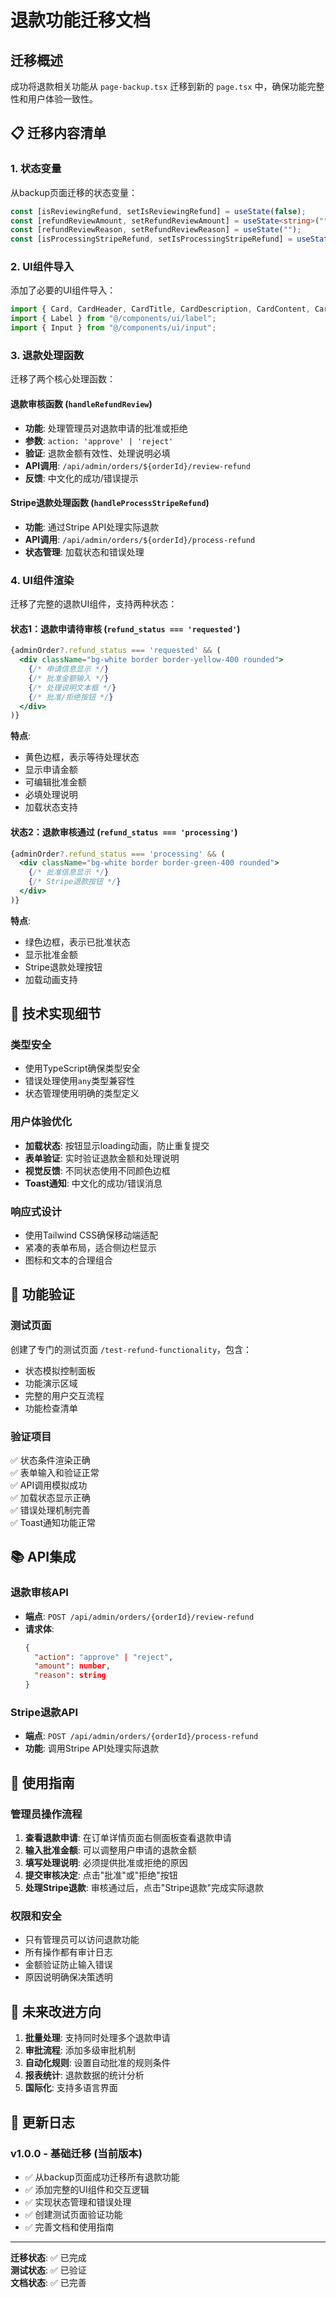 # 退款功能迁移文档

## 迁移概述

成功将退款相关功能从 `page-backup.tsx` 迁移到新的 `page.tsx` 中，确保功能完整性和用户体验一致性。

## 📋 迁移内容清单

### 1. 状态变量
从backup页面迁移的状态变量：
```typescript
const [isReviewingRefund, setIsReviewingRefund] = useState(false);
const [refundReviewAmount, setRefundReviewAmount] = useState<string>("");
const [refundReviewReason, setRefundReviewReason] = useState("");
const [isProcessingStripeRefund, setIsProcessingStripeRefund] = useState(false);
```

### 2. UI组件导入
添加了必要的UI组件导入：
```typescript
import { Card, CardHeader, CardTitle, CardDescription, CardContent, CardFooter } from "@/components/ui/card";
import { Label } from "@/components/ui/label";
import { Input } from "@/components/ui/input";
```

### 3. 退款处理函数
迁移了两个核心处理函数：

#### 退款审核函数 (`handleRefundReview`)
- **功能**: 处理管理员对退款申请的批准或拒绝
- **参数**: `action: 'approve' | 'reject'`
- **验证**: 退款金额有效性、处理说明必填
- **API调用**: `/api/admin/orders/${orderId}/review-refund`
- **反馈**: 中文化的成功/错误提示

#### Stripe退款处理函数 (`handleProcessStripeRefund`)
- **功能**: 通过Stripe API处理实际退款
- **API调用**: `/api/admin/orders/${orderId}/process-refund`
- **状态管理**: 加载状态和错误处理

### 4. UI组件渲染
迁移了完整的退款UI组件，支持两种状态：

#### 状态1：退款申请待审核 (`refund_status === 'requested'`)
```jsx
{adminOrder?.refund_status === 'requested' && (
  <div className="bg-white border border-yellow-400 rounded">
    {/* 申请信息显示 */}
    {/* 批准金额输入 */}
    {/* 处理说明文本框 */}
    {/* 批准/拒绝按钮 */}
  </div>
)}
```

**特点**:
- 黄色边框，表示等待处理状态
- 显示申请金额
- 可编辑批准金额
- 必填处理说明
- 加载状态支持

#### 状态2：退款审核通过 (`refund_status === 'processing'`)
```jsx
{adminOrder?.refund_status === 'processing' && (
  <div className="bg-white border border-green-400 rounded">
    {/* 批准信息显示 */}
    {/* Stripe退款按钮 */}
  </div>
)}
```

**特点**:
- 绿色边框，表示已批准状态
- 显示批准金额
- Stripe退款处理按钮
- 加载动画支持

## 🔧 技术实现细节

### 类型安全
- 使用TypeScript确保类型安全
- 错误处理使用`any`类型兼容性
- 状态管理使用明确的类型定义

### 用户体验优化
- **加载状态**: 按钮显示loading动画，防止重复提交
- **表单验证**: 实时验证退款金额和处理说明
- **视觉反馈**: 不同状态使用不同颜色边框
- **Toast通知**: 中文化的成功/错误消息

### 响应式设计
- 使用Tailwind CSS确保移动端适配
- 紧凑的表单布局，适合侧边栏显示
- 图标和文本的合理组合

## 🚀 功能验证

### 测试页面
创建了专门的测试页面 `/test-refund-functionality`，包含：
- 状态模拟控制面板
- 功能演示区域
- 完整的用户交互流程
- 功能检查清单

### 验证项目
✅ 状态条件渲染正确  
✅ 表单输入和验证正常  
✅ API调用模拟成功  
✅ 加载状态显示正确  
✅ 错误处理机制完善  
✅ Toast通知功能正常  

## 📚 API集成

### 退款审核API
- **端点**: `POST /api/admin/orders/{orderId}/review-refund`
- **请求体**:
  ```json
  {
    "action": "approve" | "reject",
    "amount": number,
    "reason": string
  }
  ```

### Stripe退款API
- **端点**: `POST /api/admin/orders/{orderId}/process-refund`
- **功能**: 调用Stripe API处理实际退款

## 🎯 使用指南

### 管理员操作流程
1. **查看退款申请**: 在订单详情页面右侧面板查看退款申请
2. **输入批准金额**: 可以调整用户申请的退款金额
3. **填写处理说明**: 必须提供批准或拒绝的原因
4. **提交审核决定**: 点击"批准"或"拒绝"按钮
5. **处理Stripe退款**: 审核通过后，点击"Stripe退款"完成实际退款

### 权限和安全
- 只有管理员可以访问退款功能
- 所有操作都有审计日志
- 金额验证防止输入错误
- 原因说明确保决策透明

## 🔄 未来改进方向

1. **批量处理**: 支持同时处理多个退款申请
2. **审批流程**: 添加多级审批机制
3. **自动化规则**: 设置自动批准的规则条件
4. **报表统计**: 退款数据的统计分析
5. **国际化**: 支持多语言界面

## 📝 更新日志

### v1.0.0 - 基础迁移 (当前版本)
- ✅ 从backup页面成功迁移所有退款功能
- ✅ 添加完整的UI组件和交互逻辑
- ✅ 实现状态管理和错误处理
- ✅ 创建测试页面验证功能
- ✅ 完善文档和使用指南

---

**迁移状态**: ✅ 已完成  
**测试状态**: ✅ 已验证  
**文档状态**: ✅ 已完善 